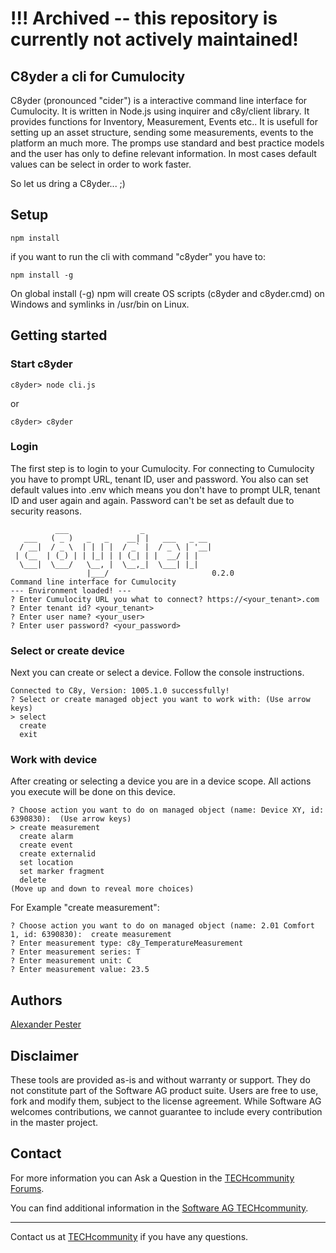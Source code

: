 # !!! Archived -- this repository is currently not actively maintained!

## C8yder a cli for Cumulocity

C8yder (pronounced "cider") is a interactive command line interface for Cumulocity. It is written in Node.js using inquirer and c8y/client library. It provides functions for Inventory, Measurement, Events etc.. It is usefull for setting up an asset structure, sending some measurements, events to the platform an much more. The promps use standard and best practice models and the user has only to define relevant information. In most cases default values can be select in order to work faster.

So let us dring a C8yder... ;)

## Setup

```console
npm install
```

if you want to run the cli with command "c8yder" you have to:

```console
npm install -g
```

On global install (-g) npm will create OS scripts (c8yder and c8yder.cmd) on Windows and symlinks in /usr/bin on Linux. 

## Getting started

### Start c8yder

```console
c8yder> node cli.js
```

or

```console
c8yder> c8yder
```

### Login

The first step is to login to your Cumulocity. For connecting to Cumulocity you have to prompt URL, tenant ID, user and password. You also can set default values into .env which means you don't have to prompt ULR, tenant ID and user again and again. Password can't be set as default due to security reasons.

```console
          ___                _               
   ___   ( _ )   _   _    __| |   ___   _ __ 
  / __|  / _ \  | | | |  / _` |  / _ \ | '__|
 | (__  | (_) | | |_| | | (_| | |  __/ | |   
  \___|  \___/   \__, |  \__,_|  \___| |_|   
                 |___/                       0.2.0
Command line interface for Cumulocity 
--- Environment loaded! ---
? Enter Cumulocity URL you what to connect? https://<your_tenant>.com
? Enter tenant id? <your_tenant>
? Enter user name? <your_user>
? Enter user password? <your_password>
```

### Select or create device

Next you can create or select a device. Follow the console instructions.

```console
Connected to C8y, Version: 1005.1.0 successfully!
? Select or create managed object you want to work with: (Use arrow keys)
> select
  create
  exit
```

### Work with device

After creating or selecting a device you are in a device scope. All actions you execute will be done on this device.

```console
? Choose action you want to do on managed object (name: Device XY, id: 6390830):  (Use arrow keys)
> create measurement
  create alarm
  create event
  create externalid
  set location
  set marker fragment
  delete
(Move up and down to reveal more choices)
```
For Example "create measurement":

```console
? Choose action you want to do on managed object (name: 2.01 Comfort 1, id: 6390830):  create measurement
? Enter measurement type: c8y_TemperatureMeasurement
? Enter measurement series: T
? Enter measurement unit: C
? Enter measurement value: 23.5
```

## Authors 

[Alexander Pester](mailto:alexander.pester@softwareag.com)

## Disclaimer

These tools are provided as-is and without warranty or support. They do not constitute part of the Software AG product suite. Users are free to use, fork and modify them, subject to the license agreement. While Software AG welcomes contributions, we cannot guarantee to include every contribution in the master project.

## Contact

For more information you can Ask a Question in the [TECHcommunity Forums](https://tech.forums.softwareag.com/tags/c/forum/1/Cumulocity-IoT).

You can find additional information in the [Software AG TECHcommunity](https://tech.forums.softwareag.com/tag/Cumulocity-IoT).

_________________
Contact us at [TECHcommunity](mailto:technologycommunity@softwareag.com?subject=Github/SoftwareAG) if you have any questions.
